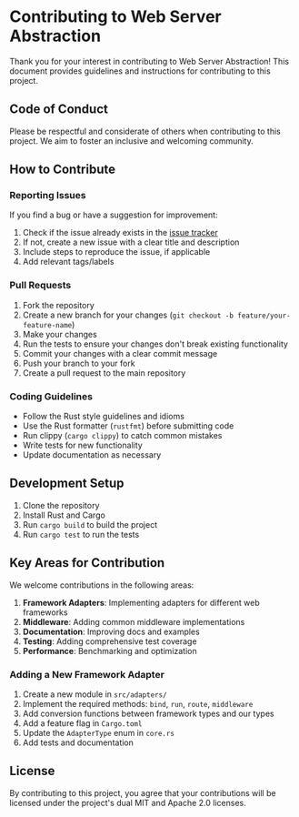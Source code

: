 # Contributing to Web Server Abstraction

Thank you for your interest in contributing to Web Server Abstraction! This document provides guidelines and instructions for contributing to this project.

## Code of Conduct

Please be respectful and considerate of others when contributing to this project. We aim to foster an inclusive and welcoming community.

## How to Contribute

### Reporting Issues

If you find a bug or have a suggestion for improvement:

1. Check if the issue already exists in the [issue tracker](https://github.com/ciresnave/web-server-abstraction/issues)
2. If not, create a new issue with a clear title and description
3. Include steps to reproduce the issue, if applicable
4. Add relevant tags/labels

### Pull Requests

1. Fork the repository
2. Create a new branch for your changes (`git checkout -b feature/your-feature-name`)
3. Make your changes
4. Run the tests to ensure your changes don't break existing functionality
5. Commit your changes with a clear commit message
6. Push your branch to your fork
7. Create a pull request to the main repository

### Coding Guidelines

- Follow the Rust style guidelines and idioms
- Use the Rust formatter (`rustfmt`) before submitting code
- Run clippy (`cargo clippy`) to catch common mistakes
- Write tests for new functionality
- Update documentation as necessary

## Development Setup

1. Clone the repository
2. Install Rust and Cargo
3. Run `cargo build` to build the project
4. Run `cargo test` to run the tests

## Key Areas for Contribution

We welcome contributions in the following areas:

1. **Framework Adapters**: Implementing adapters for different web frameworks
2. **Middleware**: Adding common middleware implementations
3. **Documentation**: Improving docs and examples
4. **Testing**: Adding comprehensive test coverage
5. **Performance**: Benchmarking and optimization

### Adding a New Framework Adapter

1. Create a new module in `src/adapters/`
2. Implement the required methods: `bind`, `run`, `route`, `middleware`
3. Add conversion functions between framework types and our types
4. Add a feature flag in `Cargo.toml`
5. Update the `AdapterType` enum in `core.rs`
6. Add tests and documentation

## License

By contributing to this project, you agree that your contributions will be licensed under the project's dual MIT and Apache 2.0 licenses.
